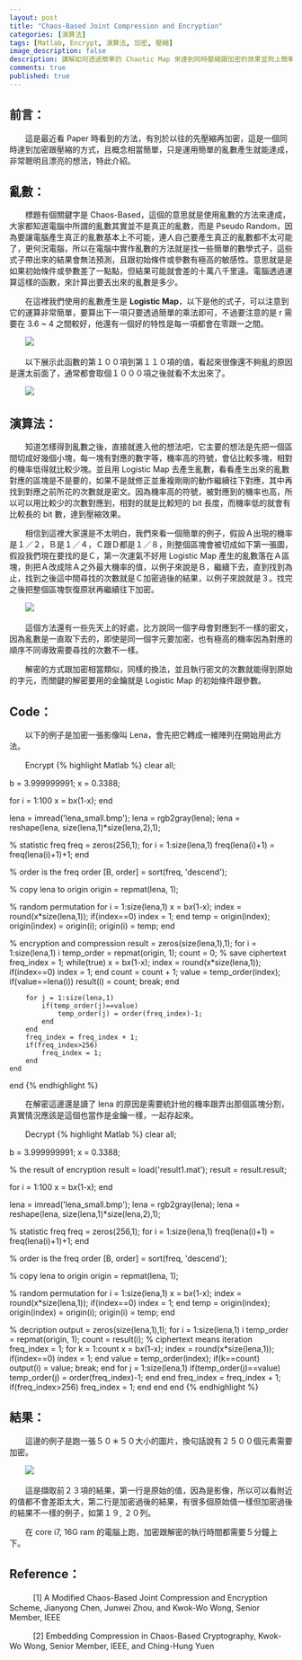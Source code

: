 ```yaml
---
layout: post
title: "Chaos-Based Joint Compression and Encryption"
categories: [演算法]
tags: [Matlab, Encrypt, 演算法, 加密, 壓縮]
image_description: false
description: 講解如何透過簡單的 Chaotic Map 來達到同時壓縮跟加密的效果並附上簡單的 Matlab 實作。
comments: true
published: true
---
```

## 前言：

　　這是最近看 Paper 時看到的方法，有別於以往的先壓縮再加密，這是一個同時達到加密跟壓縮的方式，且概念相當簡單，只是運用簡單的亂數產生就能達成，非常聰明且漂亮的想法，特此介紹。

## 亂數：

　　標題有個關鍵字是 Chaos-Based，這個的意思就是使用亂數的方法來達成，大家都知道電腦中所謂的亂數其實並不是真正的亂數，而是 Pseudo Random，因為要讓電腦產生真正的亂數基本上不可能，連人自己要產生真正的亂數都不太可能了，更何況電腦，所以在電腦中實作亂數的方法就是找一些簡單的數學式子，這些式子帶出來的結果會無法預測，且跟初始條件或參數有極高的敏感性。意思就是是如果初始條件或參數差了一點點，但結果可能就會差的十萬八千里遠。電腦透過運算這樣的函數，來計算出要丟出來的亂數是多少。

　　在這裡我們使用的亂數產生是 **Logistic Map**，以下是他的式子，可以注意到它的運算非常簡單，要算出下一項只要透過簡單的乘法即可，不過要注意的是 r 需要在 3.6 ~ 4 之間較好，他還有一個好的特性是每一項都會在零跟一之間。


　　<img src="{{ site.baseurl }}/image/2015-9-25/0.png">


　　以下展示此函數的第１００項到第１１０項的值，看起來很像還不夠亂的原因是還太前面了，通常都會取個１０００項之後就看不太出來了。

　　<img src="{{ site.baseurl }}/image/2015-9-25/1.png">

## 演算法：

　　知道怎樣得到亂數之後，直接就進入他的想法吧，它主要的想法是先把一個區間切成好幾個小塊，每一塊有對應的數字等，機率高的符號，會佔比較多塊，相對的機率低得就比較少塊。並且用 Logistic Map 去產生亂數，看看產生出來的亂數對應的區塊是不是要的，如果不是就修正並重複剛剛的動作繼續往下對應，其中再找到對應之前所花的次數就是密文。因為機率高的符號，被對應到的機率也高，所以可以用比較少的次數對應到，相對的就是比較短的 bit 長度，而機率低的就會有比較長的 bit 數，達到壓縮效果。

　　相信到這裡大家還是不太明白，我們來看一個簡單的例子，假設Ａ出現的機率是１／２，Ｂ是１／４，Ｃ跟Ｄ都是１／８，則整個區塊會被切成如下第一張圖，假設我們現在要找的是Ｃ，第一次運氣不好用 Logistic Map 產生的亂數落在Ａ區塊，則把Ａ改成除Ａ之外最大機率的值，以例子來說是Ｂ，繼續下去，直到找到為止，找到之後這中間尋找的次數就是Ｃ加密過後的結果，以例子來說就是３。找完之後把整個區塊恢復原狀再繼續往下加密。

　　<img src="{{ site.baseurl }}/image/2015-9-25/2.png">

　　這個方法還有一些先天上的好處，比方說同一個字母會對應到不一樣的密文，因為亂數是一直取下去的，即使是同一個字元要加密，也有極高的機率因為對應的順序不同導致需要尋找的次數不一樣。

　　解密的方式跟加密相當類似，同樣的換法，並且執行密文的次數就能得到原始的字元，而關鍵的解密要用的金鑰就是 Logistic Map 的初始條件跟參數。

## Code：

　　以下的例子是加密一張影像叫 Lena，會先把它轉成一維陣列在開始用此方法。

　　Encrypt
{% highlight Matlab %}
clear all;

b =  3.999999991;
x = 0.3388;

for i = 1:100
    x = b*x*(1-x);
end

lena = imread('lena_small.bmp');
lena = rgb2gray(lena);
lena = reshape(lena, size(lena,1)*size(lena,2),1);

% statistic freq
freq = zeros(256,1);
for i = 1:size(lena,1)
    freq(lena(i)+1) = freq(lena(i)+1)+1;
end

% order is the freq order
[B, order] = sort(freq, 'descend');

% copy lena to origin
origin = repmat(lena, 1);

% random permutation
for i = 1:size(lena,1)
    x = b*x*(1-x);
    index = round(x*size(lena,1));
    if(index==0)
        index = 1;
    end
    temp = origin(index);
    origin(index) = origin(i);
    origin(i) = temp;
end

% encryption and compression
result = zeros(size(lena,1),1);
for i = 1:size(lena,1)
    i
    temp_order = repmat(origin, 1);
    count = 0; % save ciphertext
    freq_index = 1;
    while(true) 
        x = b*x*(1-x);
        index = round(x*size(lena,1));
        if(index==0)
            index = 1;
        end
        count = count + 1;
        value = temp_order(index);
        if(value==lena(i))
            result(i) = count;
            break;
        end
        
        for j = 1:size(lena,1)
            if(temp_order(j)==value)
                temp_order(j) = order(freq_index)-1;
            end
        end
        freq_index = freq_index + 1;
        if(freq_index>256)
            freq_index = 1;
        end
    end
end 
{% endhighlight %}

　　在解密這邊還是讀了 lena 的原因是需要統計他的機率跟弄出那個區塊分割，真實情況應該是這個也當作是金鑰一樣，一起存起來。

　　Decrypt
{% highlight Matlab %}
clear all;

b =  3.999999991;
x = 0.3388;

% the result of encryption
result = load('result1.mat');
result = result.result;

for i = 1:100
    x = b*x*(1-x);
end

lena = imread('lena_small.bmp');
lena = rgb2gray(lena);
lena = reshape(lena, size(lena,1)*size(lena,2),1);

% statistic freq
freq = zeros(256,1);
for i = 1:size(lena,1)
    freq(lena(i)+1) = freq(lena(i)+1)+1;
end

% order is the freq order
[B, order] = sort(freq, 'descend');

% copy lena to origin
origin = repmat(lena, 1);

% random permutation
for i = 1:size(lena,1)
    x = b*x*(1-x);
    index = round(x*size(lena,1));
    if(index==0)
        index = 1;
    end
    temp = origin(index);
    origin(index) = origin(i);
    origin(i) = temp;
end

% decription
output = zeros(size(lena,1),1);
for i = 1:size(lena,1)
    i
    temp_order = repmat(origin, 1);
    count = result(i); % ciphertext means iteration
    freq_index = 1;
    for k = 1:count
        x = b*x*(1-x);
        index = round(x*size(lena,1));
        if(index==0)
            index = 1;
        end
        value = temp_order(index);
        if(k==count)
            output(i) = value;
            break;
        end
        for j = 1:size(lena,1)
            if(temp_order(j)==value)
                temp_order(j) = order(freq_index)-1;
            end
        end
        freq_index = freq_index + 1;
        if(freq_index>256)
            freq_index = 1;
        end
    end
end 
{% endhighlight %}

## 結果：

　　這邊的例子是跑一張５０＊５０大小的圖片，換句話說有２５００個元素需要加密。

　　<img src="{{ site.baseurl }}/image/2015-9-25/3.png">

　　這是擷取前２３項的結果，第一行是原始的值，因為是影像，所以可以看附近的值都不會差距太大，第二行是加密過後的結果，有很多個原始值一樣但加密過後的結果不一樣的例子，如第１９, ２０列。

　　在 core i7, 16G ram 的電腦上跑，加密跟解密的執行時間都需要５分鐘上下。

## Reference：

　　　[1] A Modified Chaos-Based Joint Compression and Encryption Scheme,
Jianyong Chen, Junwei Zhou, and Kwok-Wo Wong, Senior Member, IEEE

　　　[2] Embedding Compression in Chaos-Based Cryptography,
Kwok-Wo Wong, Senior Member, IEEE, and Ching-Hung Yuen


